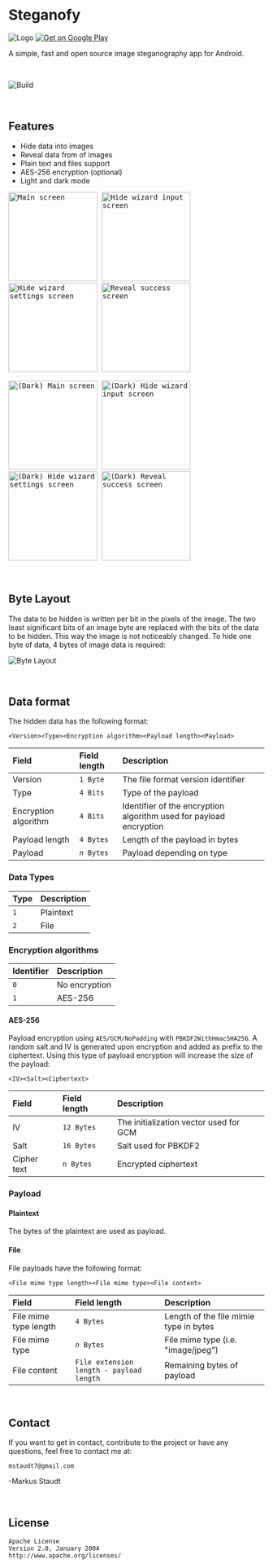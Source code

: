 # Steganofy

![Logo](app/src/main/res/mipmap-hdpi/launcher.png)
[![Get on Google Play](doc/google-play/google-play-badge.png)](https://play.google.com/store/apps/details?id=com.braffdev.steganofy)

A simple, fast and open source image steganography app for Android.

<br/>

![Build](https://github.com/mstaudt/Steganofy/workflows/Build/badge.svg)

<br/>

## Features

* Hide data into images
* Reveal data from of images
* Plain text and files support
* AES-256 encryption (optional)
* Light and dark mode

<kbd><img src="doc/screenshots/1.0/phone/EN/1.jpg" alt="Main screen" width="175"/></kbd>&nbsp;
<kbd><img src="doc/screenshots/1.0/phone/EN/2.jpg" alt="Hide wizard input screen" width="175"/></kbd>&nbsp;
<kbd><img src="doc/screenshots/1.0/phone/EN/3.jpg" alt="Hide wizard settings screen" width="175"/></kbd>&nbsp;
<kbd><img src="doc/screenshots/1.0/phone/EN/4.jpg" alt="Reveal success screen" width="175"/></kbd>

<kbd><img src="doc/screenshots/1.0/phone/EN/dark_1.jpg" alt="(Dark) Main screen" width="175"/></kbd>&nbsp;
<kbd><img src="doc/screenshots/1.0/phone/EN/dark_2.jpg" alt="(Dark) Hide wizard input screen" width="175"/></kbd>&nbsp;
<kbd><img src="doc/screenshots/1.0/phone/EN/dark_3.jpg" alt="(Dark) Hide wizard settings screen" width="175"/></kbd>&nbsp;
<kbd><img src="doc/screenshots/1.0/phone/EN/dark_4.jpg" alt="(Dark) Reveal success screen" width="175"/></kbd>

<br/>

## Byte Layout

The data to be hidden is written per bit in the pixels of the image. The
two least significant bits of an image byte are replaced with the bits of
the data to be hidden. This way the image is not noticeably changed. To
hide one byte of data, 4 bytes of image data is required:

![Byte Layout](doc/steganofy-byte-layout.jpg)

<br/>

## Data format

The hidden data has the following format:

<pre><code>&lt;Version&gt;&lt;Type&gt;&lt;Encryption algorithm&gt;&lt;Payload length&gt;&lt;Payload&gt;</code></pre>

| Field                | Field length                | Description                                                        |
|:---------------------|:----------------------------|:-------------------------------------------------------------------|
| Version              | <code>1 Byte</code>         | The file format version identifier                                 |
| Type                 | <code>4 Bits</code>         | Type of the payload                                                |
| Encryption algorithm | <code>4 Bits</code>         | Identifier of the encryption algorithm used for payload encryption |
| Payload length       | <code>4 Bytes</code>        | Length of the payload in bytes                                     |
| Payload              | <code><i>n</i> Bytes</code> | Payload depending on type                                          |

### Data Types

| Type           | Description |
|:---------------|:------------|
| <code>1</code> | Plaintext   |
| <code>2</code> | File        |

### Encryption algorithms

| Identifier     | Description   |
|:---------------|:--------------|
| <code>0</code> | No encryption |
| <code>1</code> | AES-256       |

#### AES-256

Payload encryption using `AES/GCM/NoPadding` with
`PBKDF2WithHmacSHA256`. A random salt and IV is generated upon encryption and added as prefix to the
ciphertext. Using this type of payload encryption will increase the size of the payload:

<pre><code>&lt;IV&gt;&lt;Salt&gt;&lt;Ciphertext&gt;</code></pre>

| Field       | Field length          | Description                            |
|:------------|:----------------------|:---------------------------------------|
| IV          | <code>12 Bytes</code> | The initialization vector used for GCM |
| Salt        | <code>16 Bytes</code> | Salt used for PBKDF2                   |
| Cipher text | <code>n Bytes</code>  | Encrypted ciphertext                   |

### Payload

#### Plaintext

The bytes of the plaintext are used as payload.

#### File

File payloads have the following format:

<pre><code>&lt;File mime type length&gt;&lt;File mime type&gt;&lt;File content&gt;</code></pre>

| Field                 | Field length                                        | Description                            |
|:----------------------|:----------------------------------------------------|:---------------------------------------|
| File mime type length | <code>4 Bytes</code>                                | Length of the file mimie type in bytes |
| File mime type        | <code><i>n</i> Bytes</code>                         | File mime type (i.e. "image/jpeg")     |
| File content          | <code>File extension length - payload length</code> | Remaining bytes of payload             |

<br/>

## Contact

If you want to get in contact, contribute to the project or have any questions, feel free to contact me at:

	mstaudt7@gmail.com
-Markus Staudt

<br/>

## License

	Apache License
	Version 2.0, January 2004
	http://www.apache.org/licenses/


